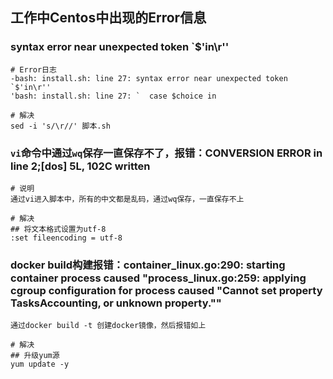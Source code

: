 ## 工作中Centos中出现的Error信息

### syntax error near unexpected token `$'in\r''
```shell
# Error日志
-bash: install.sh: line 27: syntax error near unexpected token `$'in\r''
'bash: install.sh: line 27: `  case $choice in

# 解决
sed -i 's/\r//' 脚本.sh
```

### `vi`命令中通过`wq`保存一直保存不了，报错：CONVERSION ERROR in line 2;[dos] 5L, 102C written
```shell
# 说明
通过vi进入脚本中，所有的中文都是乱码，通过wq保存，一直保存不上

# 解决
## 将文本格式设置为utf-8
:set fileencoding = utf-8
```

### docker build构建报错：container_linux.go:290: starting container process caused "process_linux.go:259: applying cgroup configuration for process caused \"Cannot set property TasksAccounting, or unknown property.\""
```shell
通过docker build -t 创建docker镜像，然后报错如上

# 解决
## 升级yum源
yum update -y
```